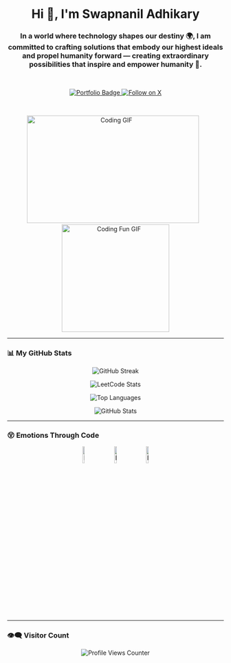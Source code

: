 <h1 align="center">Hi 👋, I'm Swapnanil Adhikary</h1>

<h3 align="center">
  In a world where technology shapes our destiny 🌍, I am committed to crafting solutions that embody our highest ideals and propel humanity forward — creating extraordinary possibilities that inspire and empower humanity 🚀.
</h3>

<br>

<p align="center">
  <a href="https://my-portfolio-nine-jet-45.vercel.app/" target="_blank">
    <img src="https://img.shields.io/badge/Visit%20My%20Portfolio-000000?style=for-the-badge&logo=vercel&logoColor=white" alt="Portfolio Badge" />
  </a>

  <a href="https://x.com/SwapnanilA41903" target="_blank">
    <img src="https://img.shields.io/badge/Follow%20me%20on%20X-000000?style=for-the-badge&logo=twitter&logoColor=white" alt="Follow on X" />
  </a>
</p>

<br>

<p align="center">
  <img height="250" width="400" alt="Coding GIF" src="https://miro.medium.com/max/1360/1*IRGHmiGsa16stedQvIaZfw.gif" />
  &nbsp;&nbsp;
  <img height="250" alt="Coding Fun GIF" src="https://media.giphy.com/media/3ohzdKvLT1DxFxhZAI/giphy.gif" />
</p>

---

### 📊 My GitHub Stats

<p align="center">
  <img src="https://streak-stats.demolab.com/?user=SwapnanilAdhikary&count_private=true&theme=react&border_radius=10" alt="GitHub Streak" />
</p>

<p align="center">
  <img src="https://leetcard.jacoblin.cool/swapnaniladhikary?theme=dark&font=Nunito&ext=heatmap" alt="LeetCode Stats" />
</p>

<p align="center">
  <img src="https://github-readme-stats.vercel.app/api/top-langs?username=swapnaniladhikary&show_icons=true&locale=en&layout=compact" alt="Top Languages" />
</p>

<p align="center">
  <img src="https://github-readme-stats.vercel.app/api?username=SwapnanilAdhikary&show_icons=true&theme=gotham" alt="GitHub Stats" />
</p>

---

### 😵 Emotions Through Code

<p align="center">
  <img src="https://raw.githubusercontent.com/Tarikul-Islam-Anik/Animated-Fluent-Emojis/master/Emojis/Smilies/Face%20with%20Spiral%20Eyes.png" width="10%" alt="Broken system!" />
  &nbsp;&nbsp;&nbsp;&nbsp;
  <img src="https://raw.githubusercontent.com/Tarikul-Islam-Anik/Animated-Fluent-Emojis/master/Emojis/Smilies/Relieved%20Face.png" width="10%" alt="It's working!" />
  &nbsp;&nbsp;&nbsp;&nbsp;
  <img src="https://raw.githubusercontent.com/Tarikul-Islam-Anik/Animated-Fluent-Emojis/master/Emojis/Smilies/Astonished%20Face.png" width="10%" alt="It's working but you don't know how!" />
</p>

---

### 👁‍🗨 Visitor Count

<p align="center">
  <img src="https://profile-counter.glitch.me/SwapnanilAdhikary/count.svg" alt="Profile Views Counter"/>
</p>
